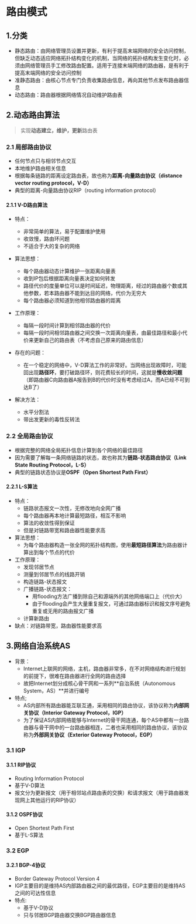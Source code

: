 # 路由模式



## 1.分类

* 静态路由：由网络管理员设置并更新，有利于提高末端网络的安全访问控制，但缺乏动态适应网络拓扑结构变化的机制，当网络的拓扑结构发生变化时，必须由网络管理员手工修改路由配置。适用于连接末端网络的路由器，是有利于提高末端网络的安全访问控制
* 准静态路由：由核心节点专门负责收集路由信息，再向其他节点发布路由器信息
* 动态路由：路由器根据网络情况自动维护路由表



## 2.动态路由算法

> 实现**动态建立，维护，更新**路由表

### 2.1 局部路由协议

* 任何节点只与相邻节点交互
* 本地维护路由相关信息
* 根据每条链路的距离设定路由表，故也称为**距离-向量路由协议（distance vector routing protocol，V-D）**
* 典型的距离-向量路由协议RIP（routing information protocol）

#### 2.1.1 V-D路由算法

* 特点：
  * 非常简单的算法，易于配置维护使用
  * 收敛慢，路由环问题
  * 不适合于大的复杂的网络

* 算法思想：
  * 每个路由器动态计算维护一张距离向量表
  * 收到IP包后根据距离向量表决定如何转发
  * 路径代价的度量单位可以是时间延迟，物理距离，经过的路由器个数或其他参数，若本路由器不能到达目的网络，代价为无穷大
  * 每个路由器必须知道到他相邻路由器的距离
* 工作原理：
  * 每隔一段时间计算到相邻路由器的代价
  * 每隔一段时间相邻路由器之间交换一次距离向量表，由最佳路径和最小代价来更新自己的路由表（不考虑自己原来的路由信息）
* 存在的问题：
  * 在一个稳定的网络中，V-D算法工作的非常好。当网络出现故障时，可能回出现**路径环**，要打破路径环，则花费较长的时间，这就是**慢收敛问题**（即路由器C向路由器A报告到B的代价时没有考虑经过A，而A已经不可到达B了）
* 解决方法：
  * 水平分割法
  * 带出发更新的毒性反转法

### 2.2 全局路由协议

* 根据完整的网络全局拓扑信息计算到各个网络的最佳路径
* 因为需要了解每一条网络链路的状态，故也称其为**链路-状态路由协议（Link State Routing Protocol，L-S）**
* 典型的链路状态协议是**OSPF（Open Shortest Path First）**

#### 2.2.1 L-S算法

* 特点：
  * 链路状态报文一次性，无修改地向全网广播
  * 每个路由器再本地计算最短路径，相互不影响
  * 算法的收敛性得到保证
  * 但是对链路带宽和路由器性能要求高
* 算法思想：
  * 为每个路由器构造一张全网的拓扑结构图，使用**最短路径算法**为路由器计算出到每个节点的代价
* 工作原理：
  * 发现邻居节点
  * 测量到邻居节点的线路开销
  * 构造链路-状态报文
  * 广播链路-状态报文：
    * 用flooding方法广播到除自己和源端外的其他网络端口上（代价大）
    * 由于flooding会产生大量重复报文，可通过路由器标识和报文序号避免重复或无用的路由报文广播
  * 计算新路由
* 缺点：对链路带宽，路由器性能要求高



## 3.网络自治系统AS

* 背景：
  * Internet上联网的网络，主机，路由器非常多，在不对网络结构进行规划的前提下，很难在路由器进行全网的路由选择
  * 故把Internet划分成核心骨干网和一系列**自治系统（Autonomous System，AS）**并进行编号
* 特点;
  * AS内部所有路由器能互联互通，采用相同的路由协议，该协议称为**内部网关协议（Interior Gateway Protocol，IGP）**
  * 为了保证AS内部网络能够与Internet的骨干网连通，每个AS中都有一台路由器与骨干网中的一台路由器相连，二者也采用相同的路由协议，该协议称为**外部网关协议（Exterior Gateway Protocol，EGP）**

### 3.1 IGP

#### 3.1.1 RIP协议

*  Routing Information Protocol
* 基于V-D算法
* 报文分为更新报文（用于相邻站点路由表的交换）和请求报文（用于路由器发现网上其他运行的RIP协议）

#### 3.1.2 OSPF协议

* Open Shortest Path First
* 基于L-S算法



### 3.2 EGP

#### 3.2.1 BGP-4协议

* Border Gateway Protocol Version 4
* IGP主要目的是维持AS内部路由器之间的最优路径，EGP主要目的是维持AS之间的可达性信息
* 特点:
  * 基于V-D协议
  * 只与邻居BGP路由器交换BGP路由器信息

